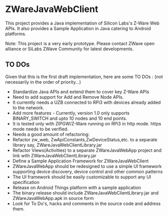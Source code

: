 # ZWareJavaWebClient
This project provides a Java implementation of Silicon Labs's Z-Ware Web APIs. It also provides a Sample Application in Java catering to Android platforms.

Note: This project is a very early prototype. Please contact ZWave open alliance or SiLabs ZWave Community for latest developments.

## TO DOs
Given that this is the first draft implementation, here are some TO DOs :
(not necessarily in the order of priority...)

* Standardize Java APIs and extend them to cover key Z-Ware APIs
* Need to add support for Add and Remove Node APIs.
* It currently needs a UZB connected to RPi3 with devices already added to the network.
* Add more features - Currently, version 1.0 only supports BINARY_SWITCH and upto 10 nodes and 10 end points.
* It is tested only with ZIPGW/Z-Ware running on RPi3 in http mode. https mode needs to be verified.
* Needs a good amount of refactoring:
* Refactor zw_web, ZwApiConstants,ZwDeviceStatus,etc. to a separate library say,  ZWareJavaWebClientLibrary.jar
* Refactor Views(Activities) to a separate ZWareJavaWebApp project and link with ZWareJavaWebClientLibrary.jar
* Define a Sample Application Framework for ZWareJavaWebClient
* ZWareJavaWebApp should be redesigned to use a simple UI framework supporting device discovery, device control and other common patterns
* The UI framework should be easily customizable to support any UI specification
* Release on Android Things platform with a sample application
* The binary release should include ZWareJavaWebClientLibrary.jar and ZWareJavaWebApp.apk in source form
* Look for To Do's, hacks and comments in the source code and address them.

